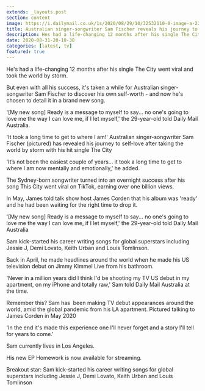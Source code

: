 ```yaml
---
extends: _layouts.post
section: content
image: https://i.dailymail.co.uk/1s/2020/08/29/10/32532110-0-image-a-22_1598692145461.jpg 
title: Australian singer-songwriter Sam Fischer reveals his journey to self-love 
description: Hes had a life-changing 12 months after his single The City went viral and took the world by storm.  
date: 2020-08-31-20-10-38 
categories: [latest, tv] 
featured: true 
--- 
```

He's had a life-changing 12 months after his single The City went viral and took the world by storm. 

But even with all his success, it's taken a while for Australian singer-songwriter Sam Fischer to discover his own self-worth - and now he's chosen to detail it in a brand new song. 

'[My new song] Ready is a message to myself to say... no one's going to love me the way I can love me, if I let myself,' the 29-year-old told Daily Mail Australia. 

'It took a long time to get to where I am!' Australian singer-songwriter Sam Fischer (pictured) has revealed his journey to self-love after taking the world by storm with his hit single The City 

'It’s not been the easiest couple of years... it took a long time to get to where I am now mentally and emotionally,' he added.

The Sydney-born songwriter turned into an overnight success after his song This City went viral on TikTok, earning over one billion views. 

In May, James told talk show host James Corden that his album was 'ready' and he had been waiting for the right time to drop it.  

'[My new song] Ready is a message to myself to say... no one's going to love me the way I can love me, if I let myself,' the 29-year-old told Daily Mail Australia

Sam kick-started his career writing songs for global superstars including Jessie J, Demi Lovato, Keith Urban and Louis Tomlinson. 

Back in April, he made headlines around the world when he made his US television debut on Jimmy Kimmel Live from his bathroom.

'Never in a million years did I think I'd be shooting my TV US debut in my apartment, on my iPhone and totally raw,' Sam told Daily Mail Australia at the time.  

Remember this? Sam has  been making TV debut appearances around the world, amid the global pandemic from his LA apartment. Pictured talking to James Corden in May 2020

'In the end it's made this experience one I'll never forget and a story I'll tell for years to come.'  

Sam currently lives in Los Angeles. 

His new EP Homework is now available for streaming. 

Breakout star: Sam kick-started his career writing songs for global superstars including Jessie J, Demi Lovato, Keith Urban and Louis Tomlinson 

